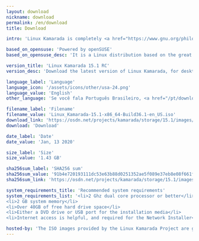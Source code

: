 ```yaml
---
layout: download
nickname: download
permalink: /en/download
title: Download

intro: 'Linux Kamarada is completely <a href="https://www.gnu.org/philosophy/free-sw.en.html"><strong>free</strong></a> to download, use and share.'

based_on_opensuse: 'Powered by openSUSE'
based_on_opensuse_desc: 'It is a Linux distribution based on the great <a href="/en/2019/05/22/opensuse-community-releases-leap-15-1-version/">openSUSE Leap</a> — the hybrid enterprise-community version of <a href="https://www.opensuse.org/">openSUSE</a> — and contain customizations.'

version_title: 'Linux Kamarada 15.1 RC'
version_desc: 'Download the latest version of Linux Kamarada, for desktop PCs and laptops.'

language_label: 'Language'
language_icon: '/assets/icons/other/usa-24.png'
language_value: 'English'
other_language: 'Se você fala Português Brasileiro, <a href="/pt/download">clique aqui</a>.'

filename_label: 'Filename'
filename_value: 'Linux_Kamarada-15.1-x86_64-Build36.1-en_US.iso'
download_link: 'https://osdn.net/projects/kamarada/storage/15.1/images/iso/Linux_Kamarada-15.1-x86_64-Build36.1-en_US.iso'
download: 'Download'

date_label: 'Date'
date_value: 'Jan, 13 2020'

size_label: 'Size'
size_value: '1.43 GB'

sha256sum_label: 'SHA256 sum'
sha256sum_value: '91b4e720193111dc53e63b88d0251352ae5f089e37eb8e08f661f6f4c30cc05c'
sha256sum_link: 'https://osdn.net/projects/kamarada/storage/15.1/images/iso/Linux_Kamarada-15.1-x86_64-Build36.1-en_US.iso.sha256'

system_requirements_title: 'Recommended system requirements'
system_requirements_list: '<li>2 Ghz dual core processor or better</li>
<li>2 GB system memory</li>
<li>Over 40GB of free hard drive space</li>
<li>Either a DVD drive or USB port for the installation media</li>
<li>Internet access is helpful, and required for the Network Installer</li>'

hosted-by: 'The ISO images provided by the Linux Kamarada Project are gently hosted by'
---
```


